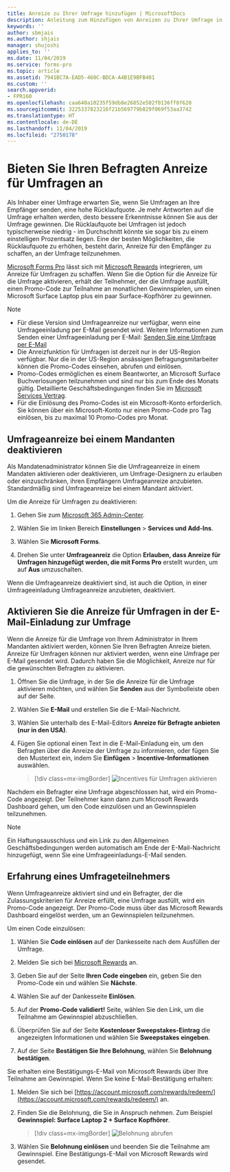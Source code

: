 ```yaml
---
title: Anreize zu Ihrer Umfrage hinzufügen | MicrosoftDocs
description: Anleitung zum Hinzufügen von Anreizen zu Ihrer Umfrage in Microsoft Forms Pro
keywords: ''
author: sbmjais
ms.author: shjais
manager: shujoshi
applies_to: ''
ms.date: 11/04/2019
ms.service: forms-pro
ms.topic: article
ms.assetid: 7941BC7A-EAD5-460C-BDCA-A4B1E9BFB401
ms.custom: ''
search.appverid:
- FPR160
ms.openlocfilehash: caa640a10235f59db8e26852e502f0136ff8f628
ms.sourcegitcommit: 3225337823216f21b569779b829f069f53aa3742
ms.translationtype: HT
ms.contentlocale: de-DE
ms.lasthandoff: 11/04/2019
ms.locfileid: "2750178"
---
```

# <a name="offer-survey-incentives-to-your-respondents"></a>Bieten Sie Ihren Befragten Anreize für Umfragen an

Als Inhaber einer Umfrage erwarten Sie, wenn Sie Umfragen an Ihre Empfänger senden, eine hohe Rücklaufquote. Je mehr Antworten auf die Umfrage erhalten werden, desto bessere Erkenntnisse können Sie aus der Umfrage gewinnen. Die Rücklaufquote bei Umfragen ist jedoch typischerweise niedrig - im Durchschnitt könnte sie sogar bis zu einem einstelligen Prozentsatz liegen. Eine der besten Möglichkeiten, die Rücklaufquote zu erhöhen, besteht darin, Anreize für den Empfänger zu schaffen, an der Umfrage teilzunehmen.

[Microsoft Forms Pro](https://formspro.microsoft.com) lässt sich mit [Microsoft Rewards](https://www.microsoft.com/rewards) integrieren, um Anreize für Umfragen zu schaffen. Wenn Sie die Option für die Anreize für die Umfrage aktivieren, erhält der Teilnehmer, der die Umfrage ausfüllt, einen Promo-Code zur Teilnahme an monatlichen Gewinnspielen, um einen Microsoft Surface Laptop plus ein paar Surface-Kopfhörer zu gewinnen.

> [!NOTE]
> - Für diese Version sind Umfrageanreize nur verfügbar, wenn eine Umfrageeinladung per E-Mail gesendet wird. Weitere Informationen zum Senden einer Umfrageeinladung per E-Mail: [Senden Sie eine Umfrage per E-Mail ](send-survey-email.md)
> - Die Anreizfunktion für Umfragen ist derzeit nur in der US-Region verfügbar. Nur die in der US-Region ansässigen Befragungsmitarbeiter können die Promo-Codes einsehen, abrufen und einlösen. 
> - Promo-Codes ermöglichen es einem Beantworter, an Microsoft Surface Buchverlosungen teilzunehmen und sind nur bis zum Ende des Monats gültig. Detaillierte Geschäftsbedingungen finden Sie im [Microsoft Services Vertrag](https://go.microsoft.com/fwlink/p/?linkid=530144).
> - Für die Einlösung des Promo-Codes ist ein Microsoft-Konto erforderlich. Sie können über ein Microsoft-Konto nur einen Promo-Code pro Tag einlösen, bis zu maximal 10 Promo-Codes pro Monat.

## <a name="disable-survey-incentives-in-a-tenant"></a>Umfrageanreize bei einem Mandanten deaktivieren

Als Mandatenadministrator können Sie die Umfrageanreize in einem Mandaten aktivieren oder deaktivieren, um Umfrage-Designern zu erlauben oder einzuschränken, ihren Empfängern Umfrageanreize anzubieten. Standardmäßig sind Umfrageanreize bei einem Mandant aktiviert.

Um die Anreize für Umfragen zu deaktivieren:

1. Gehen Sie zum [Microsoft 365 Admin-Center](https://admin.microsoft.com/).

2. Wählen Sie im linken Bereich **Einstellungen** > **Services und Add-Ins**.

3. Wählen Sie **Microsoft Forms**.

4. Drehen Sie unter **Umfrageanreiz** die Option **Erlauben, dass Anreize für Umfragen hinzugefügt werden, die mit Forms Pro** erstellt wurden, um auf **Aus** umzuschalten.

Wenn die Umfrageanreize deaktiviert sind, ist auch die Option, in einer Umfrageeinladung Umfrageanreize anzubieten, deaktiviert.

## <a name="enable-survey-incentives-in-survey-invitation-email"></a>Aktivieren Sie die Anreize für Umfragen in der E-Mail-Einladung zur Umfrage

Wenn die Anreize für die Umfrage von Ihrem Administrator in Ihrem Mandanten aktiviert werden, können Sie Ihren Befragten Anreize bieten. Anreize für Umfragen können nur aktiviert werden, wenn eine Umfrage per E-Mail gesendet wird. Dadurch haben Sie die Möglichkeit, Anreize nur für die gewünschten Befragten zu aktivieren.

1. Öffnen Sie die Umfrage, in der Sie die Anreize für die Umfrage aktivieren möchten, und wählen Sie **Senden** aus der Symbolleiste oben auf der Seite.

2. Wählen Sie **E-Mail** und erstellen Sie die E-Mail-Nachricht.

3. Wählen Sie unterhalb des E-Mail-Editors **Anreize für Befragte anbieten (nur in den USA)**.

4. Fügen Sie optional einen Text in die E-Mail-Einladung ein, um den Befragten über die Anreize der Umfrage zu informieren, oder fügen Sie den Mustertext ein, indem Sie **Einfügen** > **Incentive-Informationen** auswählen. 

    > [!div class=mx-imgBorder]
    > ![Incentives für Umfragen aktivieren](media/enable-survey-incentives.png "Aktivieren von Anreizen für Umfragen")

Nachdem ein Befragter eine Umfrage abgeschlossen hat, wird ein Promo-Code angezeigt. Der Teilnehmer kann dann zum Microsoft Rewards Dashboard gehen, um den Code einzulösen und an Gewinnspielen teilzunehmen.

> [!NOTE]
> Ein Haftungsausschluss und ein Link zu den Allgemeinen Geschäftsbedingungen werden automatisch am Ende der E-Mail-Nachricht hinzugefügt, wenn Sie eine Umfrageeinladungs-E-Mail senden.

## <a name="experience-of-a-survey-respondent"></a>Erfahrung eines Umfrageteilnehmers

Wenn Umfrageanreize aktiviert sind und ein Befragter, der die Zulassungskriterien für Anreize erfüllt, eine Umfrage ausfüllt, wird ein Promo-Code angezeigt. Der Promo-Code muss über das Microsoft Rewards Dashboard eingelöst werden, um an Gewinnspielen teilzunehmen.

Um einen Code einzulösen:

1. Wählen Sie **Code einlösen** auf der Dankesseite nach dem Ausfüllen der Umfrage.

2. Melden Sie sich bei [Microsoft Rewards](https://www.microsoft.com/rewards) an.

3. Geben Sie auf der Seite **Ihren Code eingeben** ein, geben Sie den Promo-Code ein und wählen Sie **Nächste**.

4. Wählen Sie auf der Dankesseite **Einlösen**.

5. Auf der **Promo-Code validiert!** Seite, wählen Sie den Link, um die Teilnahme am Gewinnspiel abzuschließen.

6. Überprüfen Sie auf der Seite **Kostenloser Sweepstakes-Eintrag** die angezeigten Informationen und wählen Sie **Sweepstakes eingeben**.

7. Auf der Seite **Bestätigen Sie Ihre Belohnung**, wählen Sie **Belohnung bestätigen**.

Sie erhalten eine Bestätigungs-E-Mail von Microsoft Rewards über Ihre Teilnahme am Gewinnspiel. Wenn Sie keine E-Mail-Bestätigung erhalten:

1. Melden Sie sich bei [https://account.microsoft.com/rewards/redeem/](https://account.microsoft.com/rewards/redeem/) an.

2. Finden Sie die Belohnung, die Sie in Anspruch nehmen. Zum Beispiel **Gewinnspiel: Surface Laptop 2 + Surface Kopfhörer**.

    > [!div class=mx-imgBorder]
    > ![Belohnung abrufen](media/redeem-reward.png "Belohnung einlösen")

3. Wählen Sie **Belohnung einlösen** und beenden Sie die Teilnahme am Gewinnspiel. Eine Bestätigungs-E-Mail von Microsoft Rewards wird gesendet.


